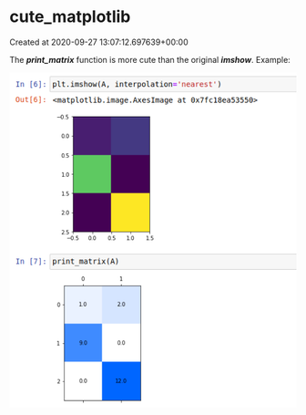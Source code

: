 # cute_matplotlib
Created at 2020-09-27 13:07:12.697639+00:00

The _**print_matrix**_ function is more cute than the original _**imshow**_. Example:

![The clear advantage of the print matrix function](docs/images/print-matrix.png)
